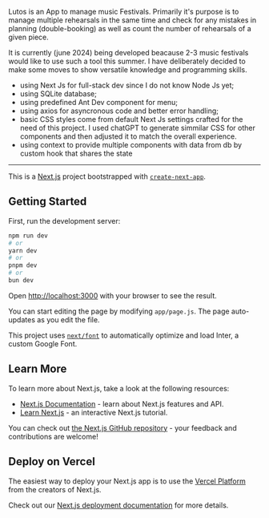Lutos is an App to manage music Festivals. Primarily it's purpose is to manage multiple rehearsals in the same time and check for any mistakes in planning (double-booking) 
as well as count the number of rehearsals of a given piece.

It is currently (june 2024) being developed beacause 2-3 music festivals would like to use such a tool this summer.
I have deliberately decided to make some moves to show versatile knowledge and programming skills.
- using Next Js for full-stack dev since I do not know Node Js yet;
- using SQLite database;
- using predefined Ant Dev component for menu;
- using axios for asyncronous code and better error handling;
- basic CSS styles come from default Next Js settings crafted for the need of this project. I used chatGPT to generate simmilar CSS for other components and then adjusted it to match the overall experience.
- using context to provide multiple components with data from db by custom hook that shares the state


*****************************

This is a [Next.js](https://nextjs.org/) project bootstrapped with [`create-next-app`](https://github.com/vercel/next.js/tree/canary/packages/create-next-app).

## Getting Started

First, run the development server:

```bash
npm run dev
# or
yarn dev
# or
pnpm dev
# or
bun dev
```

Open [http://localhost:3000](http://localhost:3000) with your browser to see the result.

You can start editing the page by modifying `app/page.js`. The page auto-updates as you edit the file.

This project uses [`next/font`](https://nextjs.org/docs/basic-features/font-optimization) to automatically optimize and load Inter, a custom Google Font.

## Learn More

To learn more about Next.js, take a look at the following resources:

- [Next.js Documentation](https://nextjs.org/docs) - learn about Next.js features and API.
- [Learn Next.js](https://nextjs.org/learn) - an interactive Next.js tutorial.

You can check out [the Next.js GitHub repository](https://github.com/vercel/next.js/) - your feedback and contributions are welcome!

## Deploy on Vercel

The easiest way to deploy your Next.js app is to use the [Vercel Platform](https://vercel.com/new?utm_medium=default-template&filter=next.js&utm_source=create-next-app&utm_campaign=create-next-app-readme) from the creators of Next.js.

Check out our [Next.js deployment documentation](https://nextjs.org/docs/deployment) for more details.
